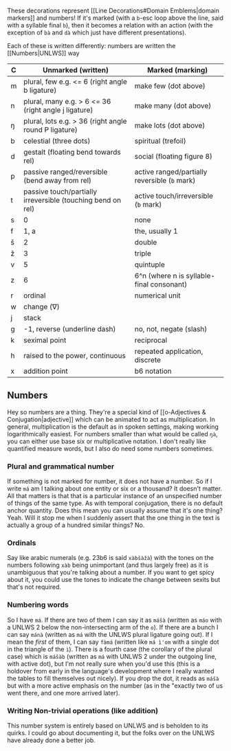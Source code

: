 These decorations represent [[Line Decorations#Domain Emblems|domain markers]] and numbers! If it's marked (with a `b`-esc loop above the line, said with a syllable final `b`), then it becomes a relation with an action (with the exception of `bà` and `dà` which just have different presentations).

Each of these is written differently:
numbers are written the [[Numbers|UNLWS]] way

| C   | Unmarked (written)                                          | Marked (marking)                              |
| --- | ----------------------------------------------------------- | --------------------------------------------- |
| m   | plural, few e.g. <= 6 (right angle b ligature)              | make few (dot above)                          |
| n   | plural, many e.g. > 6 <= 36 (right angle j ligature)        | make many (dot above)                         |
| ŋ   | plural, lots e.g. > 36 (right angle round P ligature)       | make lots (dot above)                         |
| b   | celestial (three dots)                                      | spiritual (trefoil)                           |
| d   | gestalt (floating bend towards rel)                         | social (floating figure 8)                    |
| p   | passive ranged/reversible (bend away from rel)              | active ranged/partially reversible (`b` mark) |
| t   | passive touch/partially irreversible (touching bend on rel) | active touch/irreversible (`b` mark)          |
| s   | 0                                                           | none                                          |
| f   | 1, a                                                        | the, usually 1                                |
| š   | 2                                                           | double                                        |
| ž   | 3                                                           | triple                                        |
| v   | 5                                                           | quintuple                                     |
| z   | 6                                                           | 6^n (where n is syllable-final consonant)     |
| r   | ordinal                                                     | numerical unit                                |
| w   | change ($\nabla$)                                           |                                               |
| j   | stack                                                       |                                               |
| g   | -1, reverse (underline dash)                                | no, not, negate (slash)                       |
| k   | seximal point                                               | reciprocal                                    |
| h   | raised to the power, continuous                             | repeated application, discrete                |
| x   | addition point                                              | b6 notation                                   |

## Numbers
Hey so numbers are a thing. They're a special kind of [[o-Adjectives & Conjugation|adjective]] which can be animated to act as multiplication. In general, multiplication is the default as in spoken settings, making working logarithmically easiest.
For numbers smaller than what would be called `ŋà`, you can either use base six or multiplicative notation.
I don't really like quantified measure words, but I also do need some numbers sometimes.
### Plural and grammatical number
If something is not marked for number, it does not have a number. So if I write `má` am I talking about one entity or six or a thousand? It doesn't matter. All that matters is that that is a particular instance of an unspecified number of things of the same type. As with temporal conjugation, there is no default anchor quantity. Does this mean you can usually assume that it's one thing? Yeah. Will it stop me when I suddenly assert that the one thing in the text is actually a group of a hundred similar things? No.
### Ordinals
Say like arabic numerals (e.g. 23b6 is said `xàbšàžà`) with the tones on the numbers following `xàb` being unimportant (and thus largely free) as it is unambiguous that you're talking about a number. If you want to get spicy about it, you could use the tones to indicate the change between sexits but that's not required.
### Numbering words
So I have `má`. If there are two of them I can say it as `mášà` (written as `máo` with a UNLWS 2 below the non-intersecting arm of the `o`). If there are a bunch I can say `mánà` (written as `má` with the UNLWS plural ligature going out). If I mean the *first* of them, I can say `fàmá` (written like `má ì'om` with a single dot in the triangle of the `ì`).
There is a fourth case (the corollary of the plural case) which is `mášàb` (written as `má` with UNLWS 2 under the outgoing line, with active dot), but I'm not really sure when you'd use this (this is a holdover from early in the language's development where I really wanted the tables to fill themselves out nicely). If you drop the dot, it reads as `mášà` but with a more active emphasis on the number (as in the "exactly two of us went there, and one more arrived later).
### Writing Non-trivial operations (like addition)
This number system is entirely based on UNLWS and is beholden to its quirks. I could go about documenting it, but the folks over on the UNLWS have already done a better job. 
